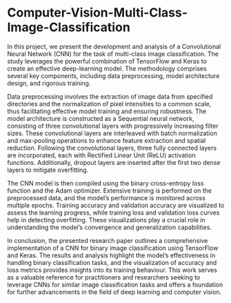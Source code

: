 # Computer-Vision-Multi-Class-Image-Classification

In this project, we present the development and analysis of a Convolutional Neural Network (CNN) for the task of multi-class image classification. The study leverages the powerful combination of TensorFlow and Keras to create an effective deep-learning model. The methodology comprises several key components, including data preprocessing, model architecture design, and rigorous training. 

Data preprocessing involves the extraction of image data from specified directories and the normalization of pixel intensities to a common scale, thus facilitating effective model training and ensuring robustness. The model architecture is constructed as a Sequential neural network, consisting of three convolutional layers with progressively increasing filter sizes. These convolutional layers are interleaved with batch normalization and max-pooling operations to enhance feature extraction and spatial reduction. Following the convolutional layers, three fully connected layers are incorporated, each with Rectified Linear Unit (ReLU) activation functions. Additionally, dropout layers are inserted after the first two dense layers to mitigate overfitting.

The CNN model is then compiled using the binary cross-entropy loss function and the Adam optimizer. Extensive training is performed on the preprocessed data, and the model’s performance is monitored across multiple epochs. Training accuracy and validation accuracy are visualized to assess the learning progress, while training loss and validation loss curves help in detecting overfitting. These visualizations play a crucial role in understanding the model’s convergence and generalization capabilities. 

In conclusion, the presented research paper outlines a comprehensive implementation of a CNN for binary image classification using TensorFlow and Keras. The results and analysis highlight the model’s effectiveness in handling binary classification tasks, and the visualization of accuracy and loss metrics provides insights into its training behaviour. This work serves as a valuable reference for practitioners and researchers seeking to leverage CNNs for similar image classification tasks and offers a foundation for further advancements in the field of deep learning and computer vision.
